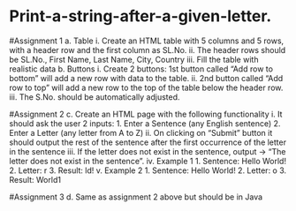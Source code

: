# Print-a-string-after-a-given-letter.
#Assignment 1
  a. Table
    i. Create an HTML table with 5 columns and 5 rows, with a header row and the first column as SL.No.
    ii. The header rows should be SL.No., First Name, Last Name, City, Country
    iii. Fill the table with realistic data
  b. Buttons
    i. Create 2 buttons: 1st button called “Add row to bottom” will add a new row with data to the table.
    ii. 2nd button called “Add row to top” will add a new row to the top of the table below the header row.
    iii. The S.No. should be automatically adjusted.

#Assignment 2
  c. Create an HTML page with the following functionality
    i. It should ask the user 2 inputs:
      1. Enter a Sentence (any English sentence)
      2. Enter a Letter (any letter from A to Z)
    ii. On clicking on “Submit” button it should output the rest of the sentence after the first occurrence of the letter in the sentence
    iii. If the letter does not exist in the sentence, output -> “The letter does not exist in the sentence”.
    iv. Example 1
      1. Sentence: Hello World!
      2. Letter: r
      3. Result: ld!
    v. Example 2
      1. Sentence: Hello World!
      2. Letter: o
      3. Result: World1

#Assignment 3
   d. Same as assignment 2 above but should be in Java
